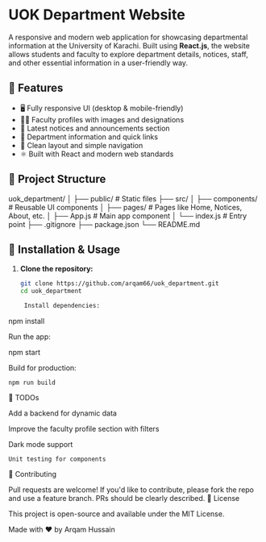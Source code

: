 # UOK Department Website

A responsive and modern web application for showcasing departmental information at the University of Karachi. Built using **React.js**, the website allows students and faculty to explore department details, notices, staff, and other essential information in a user-friendly way.

## 🚀 Features

- 🖥️ Fully responsive UI (desktop & mobile-friendly)
- 🧑‍🏫 Faculty profiles with images and designations
- 📌 Latest notices and announcements section
- 📁 Department information and quick links
- 📄 Clean layout and simple navigation
- ⚛️ Built with React and modern web standards


## 📂 Project Structure

uok_department/ │ ├── public/ # Static files ├── src/ │ ├── components/ # Reusable UI components │ ├── pages/ # Pages like Home, Notices, About, etc. │ ├── App.js # Main app component │ └── index.js # Entry point ├── .gitignore ├── package.json └── README.md




## 🔧 Installation & Usage

1. **Clone the repository:**
   ```bash
   git clone https://github.com/arqam66/uok_department.git
   cd uok_department

    Install dependencies:

npm install

Run the app:

npm start

Build for production:

    npm run build

📌 TODOs

Add a backend for dynamic data

Improve the faculty profile section with filters

Dark mode support

    Unit testing for components

🙌 Contributing

Pull requests are welcome! If you'd like to contribute, please fork the repo and use a feature branch. PRs should be clearly described.
📄 License

This project is open-source and available under the MIT License.

Made with ❤️ by Arqam Hussain



